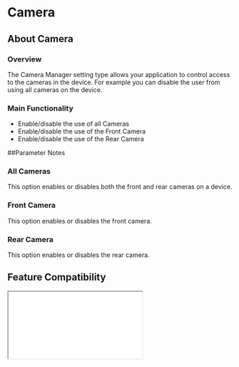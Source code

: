 # Camera

## About Camera

### Overview

The Camera Manager setting type allows your application to control access to the cameras in the device. For example you can disable the user from using all cameras on the device. 

### Main Functionality

* Enable/disable the use of all Cameras
* Enable/disable the use of the Front Camera
* Enable/disable the use of the Rear Camera

##Parameter Notes

### All Cameras
This option enables or disables both the front and rear cameras on a device.

### Front Camera
This option enables or disables the front camera.

### Rear Camera
This option enables or disables the rear camera.


## Feature Compatibility
<iframe src="compare.html#mx=4.3&csp=CameraMgr&os=All&embed=true"></iframe> 
